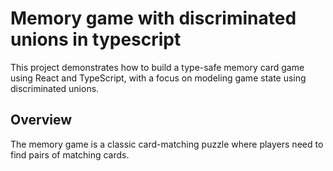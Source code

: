
# Memory game with discriminated unions in typescript

This project demonstrates how to build a type-safe memory card game using React and TypeScript, with a focus on modeling game state using discriminated unions.

## Overview

The memory game is a classic card-matching puzzle where players need to find pairs of matching cards.
